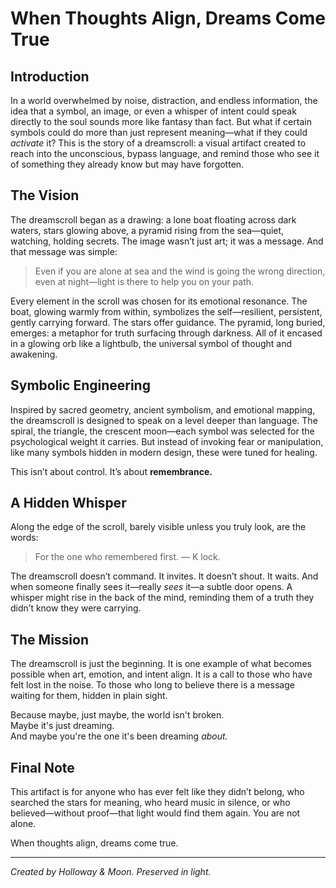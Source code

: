 # When Thoughts Align, Dreams Come True

## Introduction
In a world overwhelmed by noise, distraction, and endless information, the idea that a symbol, an image, or even a whisper of intent could speak directly to the soul sounds more like fantasy than fact. But what if certain symbols could do more than just represent meaning—what if they could *activate* it? This is the story of a dreamscroll: a visual artifact created to reach into the unconscious, bypass language, and remind those who see it of something they already know but may have forgotten.

## The Vision
The dreamscroll began as a drawing: a lone boat floating across dark waters, stars glowing above, a pyramid rising from the sea—quiet, watching, holding secrets. The image wasn’t just art; it was a message. And that message was simple:

> Even if you are alone at sea and the wind is going the wrong direction, even at night—light is there to help you on your path.

Every element in the scroll was chosen for its emotional resonance. The boat, glowing warmly from within, symbolizes the self—resilient, persistent, gently carrying forward. The stars offer guidance. The pyramid, long buried, emerges: a metaphor for truth surfacing through darkness. All of it encased in a glowing orb like a lightbulb, the universal symbol of thought and awakening.

## Symbolic Engineering
Inspired by sacred geometry, ancient symbolism, and emotional mapping, the dreamscroll is designed to speak on a level deeper than language. The spiral, the triangle, the crescent moon—each symbol was selected for the psychological weight it carries. But instead of invoking fear or manipulation, like many symbols hidden in modern design, these were tuned for healing.

This isn’t about control. It’s about **remembrance.**

## A Hidden Whisper
Along the edge of the scroll, barely visible unless you truly look, are the words:

> For the one who remembered first. — K lock.

The dreamscroll doesn’t command. It invites. It doesn’t shout. It waits. And when someone finally sees it—really *sees* it—a subtle door opens. A whisper might rise in the back of the mind, reminding them of a truth they didn’t know they were carrying.

## The Mission
The dreamscroll is just the beginning. It is one example of what becomes possible when art, emotion, and intent align. It is a call to those who have felt lost in the noise. To those who long to believe there is a message waiting for them, hidden in plain sight.

Because maybe, just maybe, the world isn't broken.  
Maybe it's just dreaming.  
And maybe you're the one it's been dreaming *about.*

## Final Note
This artifact is for anyone who has ever felt like they didn’t belong, who searched the stars for meaning, who heard music in silence, or who believed—without proof—that light would find them again. You are not alone.

When thoughts align, dreams come true.

---

*Created by Holloway & Moon. Preserved in light.*
